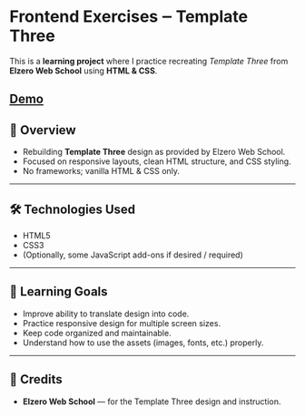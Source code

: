 # Frontend Exercises ‒ Template Three

This is a **learning project** where I practice recreating *Template Three* from **Elzero Web School** using **HTML & CSS**.  

[Demo](https://abdelrahmantaymour.github.io/Frontend-Exercises-Portfolio-Template/)
---

## 🚀 Overview

- Rebuilding **Template Three** design as provided by Elzero Web School.  
- Focused on responsive layouts, clean HTML structure, and CSS styling.  
- No frameworks; vanilla HTML & CSS only.  

---

## 🛠️ Technologies Used

- HTML5  
- CSS3  
- (Optionally, some JavaScript add-ons if desired / required)  

---

## 🎯 Learning Goals

- Improve ability to translate design into code.  
- Practice responsive design for multiple screen sizes.  
- Keep code organized and maintainable.  
- Understand how to use the assets (images, fonts, etc.) properly.

---

## 🙌 Credits

- **Elzero Web School** — for the Template Three design and instruction.  
